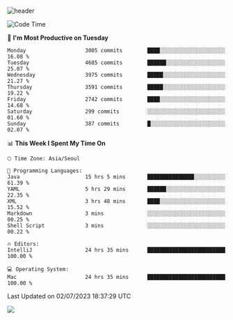 ![header](https://capsule-render.vercel.app/api?type=Egg&color=timeAuto&height=300&section=header&text=PoPo&fontSize=90&animation=fadeIn)

  <!--START_SECTION:waka-->
![Code Time](http://img.shields.io/badge/Code%20Time-971%20hrs%2025%20mins-blue)

📅 **I'm Most Productive on Tuesday** 

```text
Monday                   3005 commits        ████░░░░░░░░░░░░░░░░░░░░░   16.08 % 
Tuesday                  4685 commits        ██████░░░░░░░░░░░░░░░░░░░   25.07 % 
Wednesday                3975 commits        █████░░░░░░░░░░░░░░░░░░░░   21.27 % 
Thursday                 3591 commits        █████░░░░░░░░░░░░░░░░░░░░   19.22 % 
Friday                   2742 commits        ████░░░░░░░░░░░░░░░░░░░░░   14.68 % 
Saturday                 299 commits         ░░░░░░░░░░░░░░░░░░░░░░░░░   01.60 % 
Sunday                   387 commits         █░░░░░░░░░░░░░░░░░░░░░░░░   02.07 % 
```


📊 **This Week I Spent My Time On** 

```text
🕑︎ Time Zone: Asia/Seoul

💬 Programming Languages: 
Java                     15 hrs 5 mins       ███████████████░░░░░░░░░░   61.39 % 
YAML                     5 hrs 29 mins       ██████░░░░░░░░░░░░░░░░░░░   22.35 % 
XML                      3 hrs 48 mins       ████░░░░░░░░░░░░░░░░░░░░░   15.52 % 
Markdown                 3 mins              ░░░░░░░░░░░░░░░░░░░░░░░░░   00.25 % 
Shell Script             3 mins              ░░░░░░░░░░░░░░░░░░░░░░░░░   00.22 % 

🔥 Editors: 
IntelliJ                 24 hrs 35 mins      █████████████████████████   100.00 % 

💻 Operating System: 
Mac                      24 hrs 35 mins      █████████████████████████   100.00 % 
```


 Last Updated on 02/07/2023 18:37:29 UTC
<!--END_SECTION:waka-->



<img src="https://capsule-render.vercel.app/api?type=Egg&color=timeAuto&height=300&section=footer&text=PoPo&fontSize=90&animation=fadeIn&reversal=true" />
